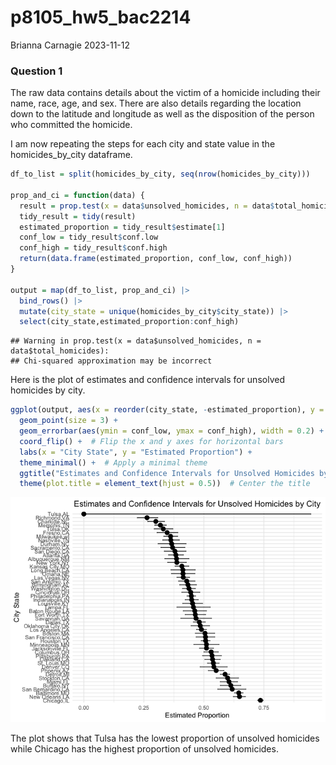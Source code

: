 p8105_hw5_bac2214
================
Brianna Carnagie
2023-11-12

### Question 1

The raw data contains details about the victim of a homicide including
their name, race, age, and sex. There are also details regarding the
location down to the latitude and longitude as well as the disposition
of the person who committed the homicide.

I am now repeating the steps for each city and state value in the
homicides_by_city dataframe.

``` r
df_to_list = split(homicides_by_city, seq(nrow(homicides_by_city)))

prop_and_ci = function(data) {
  result = prop.test(x = data$unsolved_homicides, n = data$total_homicides)
  tidy_result = tidy(result)
  estimated_proportion = tidy_result$estimate[1]
  conf_low = tidy_result$conf.low
  conf_high = tidy_result$conf.high
  return(data.frame(estimated_proportion, conf_low, conf_high))
}

output = map(df_to_list, prop_and_ci) |> 
  bind_rows() |> 
  mutate(city_state = unique(homicides_by_city$city_state)) |> 
  select(city_state,estimated_proportion:conf_high)
```

    ## Warning in prop.test(x = data$unsolved_homicides, n = data$total_homicides):
    ## Chi-squared approximation may be incorrect

Here is the plot of estimates and confidence intervals for unsolved
homicides by city.

``` r
ggplot(output, aes(x = reorder(city_state, -estimated_proportion), y = estimated_proportion)) +
  geom_point(size = 3) +
  geom_errorbar(aes(ymin = conf_low, ymax = conf_high), width = 0.2) +
  coord_flip() +  # Flip the x and y axes for horizontal bars
  labs(x = "City State", y = "Estimated Proportion") +
  theme_minimal() +  # Apply a minimal theme
  ggtitle("Estimates and Confidence Intervals for Unsolved Homicides by City") +
  theme(plot.title = element_text(hjust = 0.5))  # Center the title
```

![](p8105_hw5_bac2214_files/figure-gfm/unnamed-chunk-2-1.png)<!-- -->

The plot shows that Tulsa has the lowest proportion of unsolved
homicides while Chicago has the highest proportion of unsolved
homicides.
